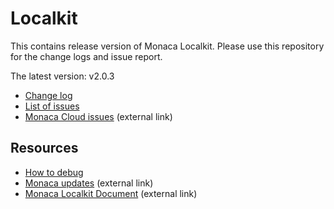 # Localkit

This contains release version of Monaca Localkit. Please use this repository for the change logs and issue report.

The latest version: v2.0.3

* [Change log](https://github.com/monaca/Localkit/releases)
* [List of issues](https://github.com/monaca/Localkit/issues)
* [Monaca Cloud issues](https://monaca.mobi/en/headline/fault) (external link)

## Resources

* [How to debug](HOW_TO_DEBUG.md)
* [Monaca updates](https://monaca.mobi/en/headline) (external link)
* [Monaca Localkit Document](docs.monaca.mobi/cur/en/manual/development/monaca_localkit/) (external link)
